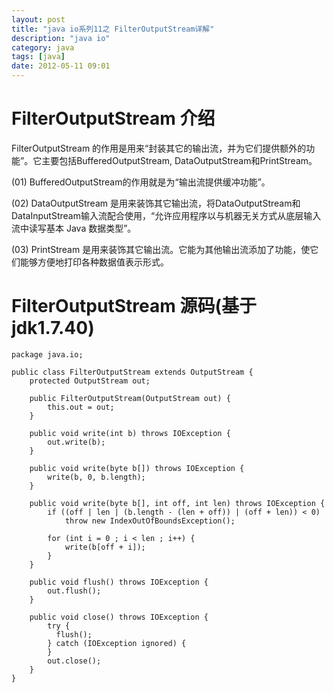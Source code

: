 ```yaml
---
layout: post
title: "java io系列11之 FilterOutputStream详解"
description: "java io"
category: java
tags: [java]
date: 2012-05-11 09:01
---
```

 
<a name="anchor1"></a>
# FilterOutputStream 介绍

FilterOutputStream 的作用是用来“封装其它的输出流，并为它们提供额外的功能”。它主要包括BufferedOutputStream, DataOutputStream和PrintStream。

(01) BufferedOutputStream的作用就是为“输出流提供缓冲功能”。

(02) DataOutputStream 是用来装饰其它输出流，将DataOutputStream和DataInputStream输入流配合使用，“允许应用程序以与机器无关方式从底层输入流中读写基本 Java 数据类型”。

(03) PrintStream 是用来装饰其它输出流。它能为其他输出流添加了功能，使它们能够方便地打印各种数据值表示形式。

 
<a name="anchor2"></a>
# FilterOutputStream 源码(基于jdk1.7.40)

    package java.io;

    public class FilterOutputStream extends OutputStream {
        protected OutputStream out;

        public FilterOutputStream(OutputStream out) {
            this.out = out;
        }

        public void write(int b) throws IOException {
            out.write(b);
        }

        public void write(byte b[]) throws IOException {
            write(b, 0, b.length);
        }

        public void write(byte b[], int off, int len) throws IOException {
            if ((off | len | (b.length - (len + off)) | (off + len)) < 0)
                throw new IndexOutOfBoundsException();

            for (int i = 0 ; i < len ; i++) {
                write(b[off + i]);
            }
        }

        public void flush() throws IOException {
            out.flush();
        }

        public void close() throws IOException {
            try {
              flush();
            } catch (IOException ignored) {
            }
            out.close();
        }
    }

     

